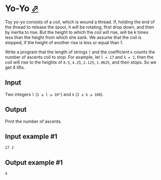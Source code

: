 # Yo-Yo [⬀](https://www.e-olymp.com/en/contests/9680/problems/85014)
Toy yo-yo consists of a coil, which is wound a thread. If, holding the end of the thread to release the spool, it will be rotating, first drop down, and then by inertia to rise. But the height to which the coil will rise, will be k times less than the height from which she sank. We assume that the coil is stopped, if the height of another rise is less or equal than 1.

Write a program that the length of strings `l` and the coefficient `k` counts the number of ascents coil to stop. For example, let `l = 17` and `k = 2`, then the coil will rise to the heights of `8.5`, `4.25`, `2.125`, `1.0625`, and then stops. So we get 4 lifts.

## Input

Two integers `l` (`1 ≤ l ≤ 10⁹`) and `k` (`2 ≤ k ≤ 100`).

## Output
Print the number of ascents.

## Input example #1
```
17 2
```

## Output example #1
```
4
```